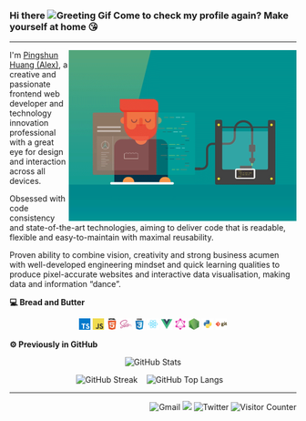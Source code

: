 ### Hi there <img alt="Greeting Gif" src="https://media.giphy.com/media/hvRJCLFzcasrR4ia7z/giphy.gif" width="25px" /> Come to check my profile again? Make yourself at home 😘

---

<img align="right" alt="Profile Gif" src="https://github.com/pingshunhuangalex/pingshunhuangalex/blob/main/assets/coding-and-building.gif?raw=true" width="400" height="300" />

I'm [Pingshun Huang (Alex)](https://www.linkedin.com/in/pingshunhuangalex/), a creative and passionate frontend web developer and technology innovation professional with a great eye for design and interaction across all devices.

Obsessed with code consistency and state-of-the-art technologies, aiming to deliver code that is readable, flexible and easy-to-maintain with maximal reusability.

Proven ability to combine vision, creativity and strong business acumen with well-developed engineering mindset and quick learning qualities to produce pixel-accurate websites and interactive data visualisation, making data and information “dance”.

**💻 Bread and Butter**

<p align="center">
  <code><img alt="TypeScript" height="20" src="https://raw.githubusercontent.com/github/explore/80688e429a7d4ef2fca1e82350fe8e3517d3494d/topics/typescript/typescript.png"></code>
  <code><img alt="JavaScript" height="20" src="https://raw.githubusercontent.com/github/explore/80688e429a7d4ef2fca1e82350fe8e3517d3494d/topics/javascript/javascript.png"></code>
  <code><img alt="HTML" height="20" src="https://raw.githubusercontent.com/github/explore/80688e429a7d4ef2fca1e82350fe8e3517d3494d/topics/html/html.png"></code>
  <code><img alt="SASS" height="20" src="https://raw.githubusercontent.com/github/explore/80688e429a7d4ef2fca1e82350fe8e3517d3494d/topics/sass/sass.png"></code>
  <code><img alt="CSS" height="20" src="https://raw.githubusercontent.com/github/explore/80688e429a7d4ef2fca1e82350fe8e3517d3494d/topics/css/css.png"></code>
  <code><img alt="React" height="20" src="https://raw.githubusercontent.com/github/explore/80688e429a7d4ef2fca1e82350fe8e3517d3494d/topics/react/react.png"></code>
  <code><img alt="Vue" height="20" src="https://raw.githubusercontent.com/github/explore/80688e429a7d4ef2fca1e82350fe8e3517d3494d/topics/vue/vue.png"></code>
  <code><img alt="GraphQL" height="20" src="https://raw.githubusercontent.com/github/explore/5c058a388828bb5fde0bcafd4bc867b5bb3f26f3/topics/graphql/graphql.png"></code>
  <code><img alt="Node" height="20" src="https://raw.githubusercontent.com/github/explore/80688e429a7d4ef2fca1e82350fe8e3517d3494d/topics/nodejs/nodejs.png"></code>
  <code><img alt="Python" height="20" src="https://raw.githubusercontent.com/github/explore/80688e429a7d4ef2fca1e82350fe8e3517d3494d/topics/python/python.png"></code>
  <code><img alt="Git" height="20" src="https://raw.githubusercontent.com/github/explore/80688e429a7d4ef2fca1e82350fe8e3517d3494d/topics/git/git.png"></code>
</p>

**⚙️ Previously in GitHub**

<p align="center">
  <img alt="GitHub Stats" height="138px" src="https://github-readme-stats.vercel.app/api?username=pingshunhuangalex&hide_title=true&hide_border=true&show_icons=true&include_all_commits=true&count_private=true&line_height=22&theme=nightowl" />
</p>
<p align="center">
  <img alt="GitHub Streak" height="138px" src="https://github-readme-streak-stats.herokuapp.com/?user=pingshunhuangalex&hide_border=true&theme=nightowl" />&nbsp;&nbsp;&nbsp;
  <img alt="GitHub Top Langs" height="138px" src="https://github-readme-stats.vercel.app/api/top-langs/?username=pingshunhuangalex&hide=html&hide_title=true&hide_border=true&layout=compact&langs_count=8&theme=nightowl" />&nbsp;&nbsp;&nbsp;
</p>

---

<p align="right">
  <a style="text-decoration: none !important;" href="mailto:alex.g.huang@gmail.com">
    <img alt="Gmail" src="https://img.shields.io/badge/gmail-%23D14836.svg?&style=for-the-badge&logo=gmail&logoColor=white" />
  </a>
  <a style="text-decoration: none !important;" href="https://www.linkedin.com/in/pingshunhuangalex/">
    <img src="https://img.shields.io/badge/linkedin-%230077B5.svg?&style=for-the-badge&logo=linkedin&logoColor=white" />
  </a>
  <a style="text-decoration: none !important;" href="https://twitter.com/pingshunhuang">
    <img alt="Twitter" src="https://img.shields.io/badge/twitter-%231DA1F2.svg?&style=for-the-badge&logo=twitter&logoColor=white" />
  </a>
  <img alt="Visitor Counter" src="https://visitor-badge.glitch.me/badge?page_id=pingshunhuangalex.pingshunhuangalex" />
</p>
